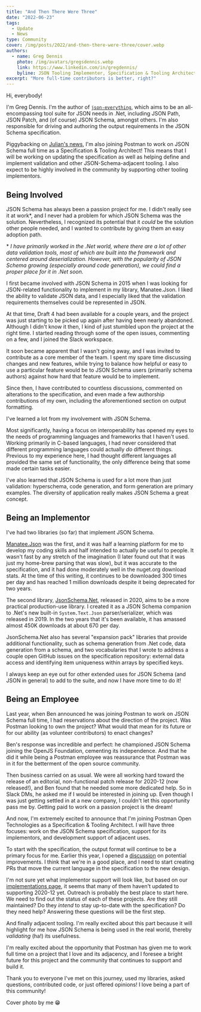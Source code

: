 ```yaml
---
title: "And Then There Were Three"
date: "2022-06-23"
tags:
  - Update
  - News
type: Community
cover: /img/posts/2022/and-then-there-were-three/cover.webp
authors:
  - name: Greg Dennis
    photo: /img/avatars/gregsdennis.webp
    link: https://www.linkedin.com/in/gregdennis/
    byline: JSON Tooling Implementer, Specification & Tooling Architect @Postman
excerpt: "More full-time contributors is better, right?"
---
```


Hi, everybody!

I'm Greg Dennis.  I'm the author of [`json-everything`](https://github.com/gregsdennis/json-everything), which aims to be an all-encompassing tool suite for JSON needs in .Net, including JSON Path, JSON Patch, and (of course) JSON Schema, amongst others.  I'm also responsible for driving and authoring the output requirements in the JSON Schema specification.

Piggybacking on [Julian's news](/blog/posts/hello-world-hello-postman), I'm also joining Postman to work on JSON Schema full time as a Specification & Tooling Architect!  This means that I will be working on updating the specification as well as helping define and implement validation and other JSON-Schema-adjacent tooling.  I also expect to be highly involved in the community by supporting other tooling implementors.

## Being Involved

JSON Schema has always been a passion project for me.  I didn't really see it at work\*, and I never had a problem for which JSON Schema was the solution.  Nevertheless, I recognized its potential that it _could_ be the solution other people needed, and I wanted to contribute by giving them an easy adoption path.

\* *I have primarily worked in the .Net world, where there are a lot of other data validation tools, most of which are built into the framework and centered around deserialization.  However, with the popularity of JSON Schema growing (especially around code generation), we could find a proper place for it in .Net soon.*

I first became involved with JSON Schema in 2015 when I was looking for JSON-related functionality to implement in my library, Manatee.Json.  I liked the ability to validate JSON data, and I especially liked that the validation requirements themselves could be represented in JSON.

At that time, Draft 4 had been available for a couple years, and the project was just starting to be picked up again after having been nearly abandoned.  Although I didn't know it then, I kind of just stumbled upon the project at the right time.  I started reading through some of the open issues, commenting on a few, and I joined the Slack workspace.

It soon became apparent that I wasn't going away, and I was invited to contribute as a core member of the team.  I spent my spare time discussing changes and new features, while trying to balance how helpful or easy to use a particular feature would be to JSON Schema users (primarily schema authors) against how hard that feature would be to implement.

Since then, I have contributed to countless discussions, commented on alterations to the specification, and even made a few authorship contributions of my own, including the aforementioned section on output formatting.

I've learned a lot from my involvement with JSON Schema.

Most significantly, having a focus on interoperability has opened my eyes to the needs of programming languages and frameworks that I haven't used.  Working primarily in C-based languages, I had never considered that different programming languages could actually _do_ different things.  Previous to my experience here, I had thought different languages all provided the same set of functionality, the only difference being that some made certain tasks easier.

I've also learned that JSON Schema is used for a lot more than just validation: hyperschema, code generation, and form generation are primary examples.  The diversity of application really makes JSON Schema a great concept.

## Being an Implementor

I've had two libraries (so far) that implement JSON Schema.

[Manatee.Json](https://www.nuget.org/packages/Manatee.Json) was the first, and it was half a learning platform for me to develop my coding skills and half intended to actually be useful to people.  It wasn't fast by any stretch of the imagination (I later found out that it was just my home-brew parsing that was slow), but it was accurate to the specification, and it had done moderately well in the nuget.org download stats.  At the time of this writing, it continues to be downloaded 300 times per day and has reached 1 million downloads despite it being deprecated for two years.

The second library, [JsonSchema.Net](https://www.nuget.org/packages/JsonSchema.Net), released in 2020, aims to be a more practical production-use library.  I created it as a JSON Schema companion to .Net's new built-in `System.Text.Json` parser/serializer, which was released in 2019.  In the two years that it's been available, it has amassed almost 450K downloads at about 670 per day.

JsonSchema.Net also has several "expansion pack" libraries that provide additional functionality, such as schema generation from .Net code, data generation from a schema, and two vocabularies that I wrote to address a couple open GitHub issues on the specification repository: external data access and identifying item uniqueness within arrays by specified keys.

I always keep an eye out for other extended uses for JSON Schema (and JSON in general) to add to the suite, and now I have more time to do it!

## Being an Employee

Last year, when Ben announced he was joining Postman to work on JSON Schema full time, I had reservations about the direction of the project.  Was Postman looking to own the project?  What would that mean for its future or for our ability (as volunteer contributors) to enact changes?

Ben's response was incredible and perfect:  he championed JSON Schema joining the OpenJS Foundation, cementing its independence.  And that he did it while being a Postman employee was reassurance that Postman was in it for the betterment of the open source community.

Then business carried on as usual.  We were all working hard toward the release of an editorial, non-functional patch release for 2020-12 (now released!), and Ben found that he needed some more dedicated help.  So in Slack DMs, he asked me if I would be interested in joining up.  Even though I was just getting settled in at a new company, I couldn't let this opportunity pass me by.  Getting paid to work on a passion project is the dream!

And now, I'm extremely excited to announce that I'm joining Postman Open Technologies as a Specification & Tooling Architect.  I will have three focuses: work on the JSON Schema specification, support for its implementors, and development support of adjacent uses.

To start with the specification, the output format will continue to be a primary focus for me.  Earlier this year, I opened a [discussion](https://github.com/orgs/json-schema-org/discussions/63) on potential improvements.  I think that we're in a good place, and I need to start creating PRs that move the current language in the specification to the new design.

I'm not sure yet what implementor support will look like, but based on our [implementations page](https://json-schema.org/implementations.html), it seems that many of them haven't updated to supporting 2020-12 yet.  Outreach is probably the best place to start here.  We need to find out the status of each of these projects.  Are they still maintained?  Do they _intend_ to stay up-to-date with the specification?  Do they need help?  Answering these questions will be the first step.

And finally adjacent tooling.  I'm really excited about this part because it will highlight for me how JSON Schema is being used in the real world, thereby _validating_ (ha!) its usefulness.

I'm really excited about the opportunity that Postman has given me to work full time on a project that I love and its adjacency, and I foresee a bright future for this project and the community that continues to support and build it.

Thank you to everyone I've met on this journey, used my libraries, asked questions, contributed code, or just offered opinions!  I love being a part of this community!

Cover photo by me 😁
